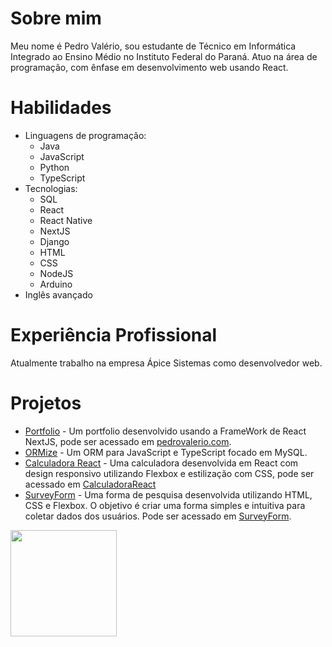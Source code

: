 <link rel="stylesheet" href="https://cdnjs.cloudflare.com/ajax/libs/font-awesome/5.15.3/css/all.min.css">

# Sobre mim

Meu nome é Pedro Valério, sou estudante de Técnico em Informática Integrado ao Ensino Médio no Instituto Federal do Paraná. Atuo na área de programação, com ênfase em desenvolvimento web usando React.

# Habilidades

- Linguagens de programação: 
  - <i class="fab fa-java"></i> Java 
  - <i class="fab fa-js"></i> JavaScript 
  - <i class="fab fa-python"></i> Python 
  - TypeScript
- Tecnologias: 
  - <i class="fas fa-database"></i> SQL 
  - <i class="fab fa-react"></i> React 
  - <i class="fab fa-react"></i> React Native 
  - <i class="fab fa-nextjs"></i> NextJS 
  - <i class="fas fa-server"></i> Django 
  - <i class="fab fa-html5"></i> HTML 
  - <i class="fab fa-css3"></i> CSS 
  - <i class="fab fa-node-js"></i> NodeJS 
  - <i class="fas fa-microchip"></i> Arduino
- <i class="fas fa-globe"></i> Inglês avançado

# Experiência Profissional

Atualmente trabalho na empresa Ápice Sistemas como desenvolvedor web.

# Projetos

- [Portfolio](https://github.com/pedroddjkkk/Portfolio) - Um portfolio desenvolvido usando a FrameWork de React NextJS, pode ser acessado em [pedrovalerio.com](https://www.pedrovalerio.com).
- [ORMize](https://github.com/pedroddjkkk/ORMize) - Um ORM para JavaScript e TypeScript focado em MySQL.
- [Calculadora React](https://github.com/pedroddjkkk/CalculadoraReact) - Uma calculadora desenvolvida em React com design responsivo utilizando Flexbox e estilização com CSS, pode ser acessado em [CalculadoraReact](https://pedroddjkkk.github.io/CalculadoraReact/)
- [SurveyForm](https://github.com/pedroddjkkk/SurveyForm) - Uma forma de pesquisa desenvolvida utilizando HTML, CSS e Flexbox. O objetivo é criar uma forma simples e intuitiva para coletar dados dos usuários. Pode ser acessado em [SurveyForm](https://pedroddjkkk.github.io/SurveyForm/).

<section>
  <img src="https://github-readme-stats.vercel.app/api/top-langs/?username=pedroddjkkk&layout=compact&langs_count=9&theme=dark" height="170rem"/>
</section>
